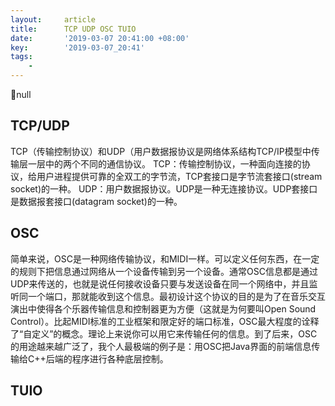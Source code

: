 ```yaml
---
layout:     article
title:      TCP UDP OSC TUIO
date:       '2019-03-07 20:41:00 +08:00'
key:        '2019-03-07_20:41'
tags:
    -
---
```


null

<!--more-->

## TCP/UDP

TCP（传输控制协议）和UDP（用户数据报协议是网络体系结构TCP/IP模型中传输层一层中的两个不同的通信协议。
TCP：传输控制协议，一种面向连接的协议，给用户进程提供可靠的全双工的字节流，TCP套接口是字节流套接口(stream socket)的一种。
UDP：用户数据报协议。UDP是一种无连接协议。UDP套接口是数据报套接口(datagram socket)的一种。

## OSC

简单来说，OSC是一种网络传输协议，和MIDI一样。可以定义任何东西，在一定的规则下把信息通过网络从一个设备传输到另一个设备。通常OSC信息都是通过UDP来传送的，也就是说任何接收设备只要与发送设备在同一个网络中，并且监听同一个端口，那就能收到这个信息。最初设计这个协议的目的是为了在音乐交互演出中使得各个乐器传输信息和控制器更为方便（这就是为何要叫Open Sound Control）。比起MIDI标准的工业框架和限定好的端口标准，OSC最大程度的诠释了“自定义”的概念。理论上来说你可以用它来传输任何的信息。到了后来，OSC的用途越来越广泛了，我个人最极端的例子是：用OSC把Java界面的前端信息传输给C++后端的程序进行各种底层控制。

## TUIO
